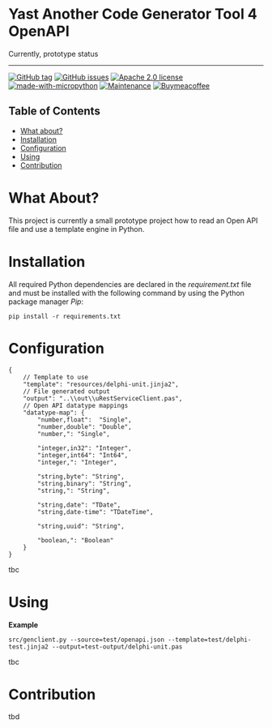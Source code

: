 # Yast Another Code Generator Tool 4 OpenAPI

Currently, prototype status

---

[![GitHub tag](https://img.shields.io/github/tag/elomagic/yacog4openapi.svg)](https://github.com/elomagic/yacog4openapi/tags/)
[![GitHub issues](https://img.shields.io/github/issues-raw/elomagic/yacog4openapi)](https://github.com/elomagic/yacog4openapi/issues)
[![Apache 2.0 license](https://img.shields.io/badge/Apache-2.0-blue.svg)](https://www.gnu.org/licenses/gpl-3.0-standalone.html)
[![made-with-micropython](https://img.shields.io/badge/Made%20with-Python-1f425f.svg)](https://www.python.org)
[![Maintenance](https://img.shields.io/badge/Maintained%3F-yes-green.svg)](https://github.com/elomagic/yacog4openapi/graphs/commit-activity)
[![Buymeacoffee](https://badgen.net/badge/icon/buymeacoffee?icon=buymeacoffee&label)](https://www.buymeacoffee.com/elomagic)

## Table of Contents

- [What about?](#what-about?)
- [Installation](#installation)
- [Configuration](#configuration)
- [Using](#using)
- [Contribution](#contribution)

# What About?

This project is currently a small prototype project how to read an Open API file and use a template engine in Python. 

# Installation

All required Python dependencies are declared in the *requirement.txt* file and must be installed with the following 
command by using the Python package manager *Pip*: 

```shell
pip install -r requirements.txt
```

# Configuration

```json5
{
    // Template to use
    "template": "resources/delphi-unit.jinja2",
    // File generated output
    "output": "..\\out\\uRestServiceClient.pas",
    // Open API datatype mappings
    "datatype-map": {
        "number,float":  "Single",
        "number,double": "Double",
        "number,": "Single",

        "integer,in32": "Integer",
        "integer,int64": "Int64",
        "integer,": "Integer",

        "string,byte": "String",
        "string,binary": "String",
        "string,": "String",

        "string,date": "TDate",
        "string,date-time": "TDateTime",

        "string,uuid": "String",

        "boolean,": "Boolean"
    }
}
```

tbc

# Using

**Example**
```shell
src/genclient.py --source=test/openapi.json --template=test/delphi-test.jinja2 --output=test-output/delphi-unit.pas
```

tbc

# Contribution

tbd